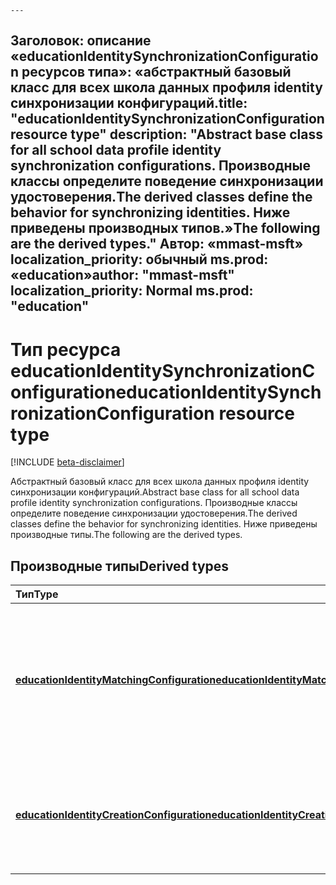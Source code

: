     ---
<span data-ttu-id="83284-101">Заголовок: описание «educationIdentitySynchronizationConfiguration ресурсов типа»: «абстрактный базовый класс для всех школа данных профиля identity синхронизации конфигураций.</span><span class="sxs-lookup"><span data-stu-id="83284-101">title: "educationIdentitySynchronizationConfiguration resource type" description: "Abstract base class for all school data profile identity synchronization configurations.</span></span> <span data-ttu-id="83284-102">Производные классы определите поведение синхронизации удостоверения.</span><span class="sxs-lookup"><span data-stu-id="83284-102">The derived classes define the behavior for synchronizing identities.</span></span> <span data-ttu-id="83284-103">Ниже приведены производных типов.»</span><span class="sxs-lookup"><span data-stu-id="83284-103">The following are the derived types."</span></span>
<span data-ttu-id="83284-104">Автор: «mmast-msft» localization_priority: обычный ms.prod: «education»</span><span class="sxs-lookup"><span data-stu-id="83284-104">author: "mmast-msft" localization_priority: Normal ms.prod: "education"</span></span>
---

# <a name="educationidentitysynchronizationconfiguration-resource-type"></a><span data-ttu-id="83284-105">Тип ресурса educationIdentitySynchronizationConfiguration</span><span class="sxs-lookup"><span data-stu-id="83284-105">educationIdentitySynchronizationConfiguration resource type</span></span>

[!INCLUDE [beta-disclaimer](../../includes/beta-disclaimer.md)]

<span data-ttu-id="83284-106">Абстрактный базовый класс для всех школа данных профиля identity синхронизации конфигураций.</span><span class="sxs-lookup"><span data-stu-id="83284-106">Abstract base class for all school data profile identity synchronization configurations.</span></span> <span data-ttu-id="83284-107">Производные классы определите поведение синхронизации удостоверения.</span><span class="sxs-lookup"><span data-stu-id="83284-107">The derived classes define the behavior for synchronizing identities.</span></span> <span data-ttu-id="83284-108">Ниже приведены производные типы.</span><span class="sxs-lookup"><span data-stu-id="83284-108">The following are the derived types.</span></span>

## <a name="derived-types"></a><span data-ttu-id="83284-109">Производные типы</span><span class="sxs-lookup"><span data-stu-id="83284-109">Derived types</span></span>
| <span data-ttu-id="83284-110">Тип</span><span class="sxs-lookup"><span data-stu-id="83284-110">Type</span></span> | <span data-ttu-id="83284-111">Описание</span><span class="sxs-lookup"><span data-stu-id="83284-111">Description</span></span> |
|:-|:-|
| [<span data-ttu-id="83284-112">**educationIdentityMatchingConfiguration**</span><span class="sxs-lookup"><span data-stu-id="83284-112">**educationIdentityMatchingConfiguration**</span></span>](educationidentitymatchingconfiguration.md) | <span data-ttu-id="83284-113">Этот тип используется в соответствии с существующим учетным записям пользователей в Azure Active Directory (Azure AD).</span><span class="sxs-lookup"><span data-stu-id="83284-113">Use this type to match existing user accounts in Azure Active Directory (Azure AD).</span></span> |
| [<span data-ttu-id="83284-114">**educationIdentityCreationConfiguration**</span><span class="sxs-lookup"><span data-stu-id="83284-114">**educationIdentityCreationConfiguration**</span></span>](educationidentitycreationconfiguration.md) | <span data-ttu-id="83284-115">Этот тип используется для создания новых учетных записей пользователей в Azure AD.</span><span class="sxs-lookup"><span data-stu-id="83284-115">Use this type to create new user accounts in Azure AD.</span></span> |
<!--
{
  "type": "#page.annotation",
  "suppressions": [
    "Error: /api-reference/beta/resources/educationidentitysynchronizationconfiguration.md:\r\n      Exception processing links.\r\n    System.ArgumentException: Link Definition was null. Link text: !INCLUDE [beta-disclaimer](../../includes/beta-disclaimer.md)\r\n      at ApiDoctor.Validation.DocFile.get_LinkDestinations()\r\n      at ApiDoctor.Validation.DocSet.ValidateLinks(Boolean includeWarnings, String[] relativePathForFiles, IssueLogger issues, Boolean requireFilenameCaseMatch, Boolean printOrphanedFiles)"
  ]
}
-->
